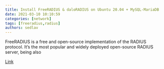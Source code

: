 ```yaml
---
title: Install FreeRADIUS & daloRADIUS on Ubuntu 20.04 + MySQL-MariaDB - ByteXD
date: 2021-03-10 10:10:59
categories: [network]
tags: [freeradius,radius]
authors: sedlav
---
```


FreeRADIUS is a free and open-source implementation of the RADIUS protocol. It’s the most popular and widely deployed open-source RADIUS server, being also

[Link](https://bytexd.com/freeradius-ubuntu/)
